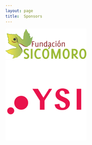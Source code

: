 ```yaml
---
layout: page
title:  Sponsors
---
```


<img href="https://www.fundacionsicomoro.org/" src="/assets/image25/Sicomoro_logo.png" width="50%"/>

<img href="https://ysi.ineteconomics.org/" src="/assets/image25/ysi.png" width="50%"/>